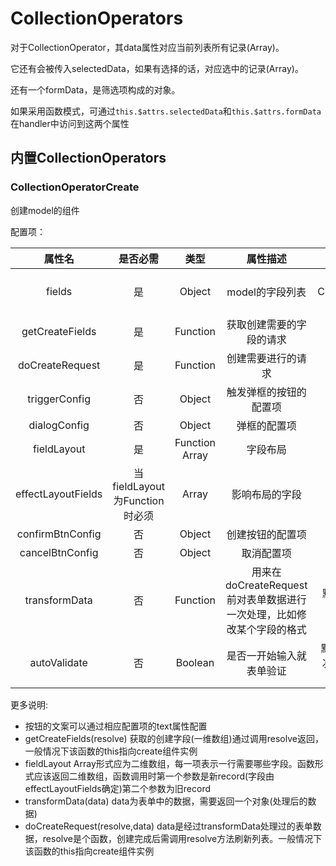 # CollectionOperators

对于CollectionOperator，其data属性对应当前列表所有记录(Array)。

它还有会被传入selectedData，如果有选择的话，对应选中的记录(Array)。

还有一个formData，是筛选项构成的对象。

如果采用函数模式，可通过```this.$attrs.selectedData```和```this.$attrs.formData```在handler中访问到这两个属性

## 内置CollectionOperators

### CollectionOperatorCreate

创建model的组件

配置项：

| 属性名 | 是否必需  | 类型      | 属性描述 |  备注 |
| :---:  | :--:  | :--: | :-----:  | :--: |
| fields | 是 | Object | model的字段列表 | 作为CollectionOperator被自动传入 |
| getCreateFields | 是 | Function | 获取创建需要的字段的请求 | - |
| doCreateRequest | 是 | Function | 创建需要进行的请求 | - |
| triggerConfig | 否 | Object | 触发弹框的按钮的配置项 | 默认为空对象 |
| dialogConfig | 否 | Object | 弹框的配置项 | 默认为空对象 |
| fieldLayout  | 是 | Function Array | 字段布局 | - |
| effectLayoutFields | 当fieldLayout为Function时必须 | Array | 影响布局的字段 | - |
| confirmBtnConfig | 否 | Object | 创建按钮的配置项 | 默认为空对象 |
| cancelBtnConfig | 否 | Object | 取消配置项 | 默认为空对象 |
| transformData | 否  | Function | 用来在doCreateRequest前对表单数据进行一次处理，比如修改某个字段的格式 | 默认方法是原样返回表单数据 |
| autoValidate | 否 | Boolean | 是否一开始输入就表单验证 | 默认为false，第一次点击确定才开始表单验证 |

更多说明:

* 按钮的文案可以通过相应配置项的text属性配置
* getCreateFields(resolve) 获取的创建字段(一维数组)通过调用resolve返回，一般情况下该函数的this指向create组件实例
* fieldLayout Array形式应为二维数组，每一项表示一行需要哪些字段。函数形式应该返回二维数组，函数调用时第一个参数是新record(字段由effectLayoutFields确定)第二个参数为旧record
* transformData(data) data为表单中的数据，需要返回一个对象(处理后的数据)
* doCreateRequest(resolve,data) data是经过transformData处理过的表单数据，resolve是个函数，创建完成后需调用resolve方法刷新列表。一般情况下该函数的this指向create组件实例
